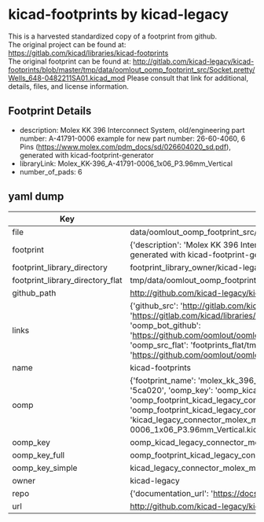 # kicad-footprints by kicad-legacy  
This is a harvested standardized copy of a footprint from github.  
The original project can be found at:  
https://gitlab.com/kicad/libraries/kicad-footprints  
The original footprint can be found at:
http://gitlab.com/kicad-legacy/kicad-footprints/blob/master/tmp/data/oomlout_oomp_footprint_src/Socket.pretty/Wells_648-0482211SA01.kicad_mod
Please consult that link for additional, details, files, and license information.  
## Footprint Details
* description: Molex KK 396 Interconnect System, old/engineering part number: A-41791-0006 example for new part number: 26-60-4060, 6 Pins (https://www.molex.com/pdm_docs/sd/026604020_sd.pdf), generated with kicad-footprint-generator  
* libraryLink: Molex_KK-396_A-41791-0006_1x06_P3.96mm_Vertical  
* number_of_pads: 6  
## yaml dump  
| Key | Value |  
| --- | --- |  
| file | data/oomlout_oomp_footprint_src/kicad-footprints/Connector_Molex.pretty/Molex_KK-396_A-41791-0006_1x06_P3.96mm_Vertical.kicad_mod |  
| footprint | {'description': 'Molex KK 396 Interconnect System, old/engineering part number: A-41791-0006 example for new part number: 26-60-4060, 6 Pins (https://www.molex.com/pdm_docs/sd/026604020_sd.pdf), generated with kicad-footprint-generator', 'libraryLink': 'Molex_KK-396_A-41791-0006_1x06_P3.96mm_Vertical', 'number_of_pads': 6} |  
| footprint_library_directory | footprint_library_owner/kicad-legacy_kicad-footprints |  
| footprint_library_directory_flat | tmp/data/oomlout_oomp_footprint_src/footprints_flat/kicad_legacy_connector_molex_molex_kk_396_a_41791_0006_1x06_p3_96mm_vertical/working |  
| github_path | http://github.com/kicad-legacy/kicad-footprints/blob/master/tmp/data/oomlout_oomp_footprint_src/Connector_Molex.pretty/Molex_KK-396_A-41791-0006_1x06_P3.96mm_Vertical.kicad_mod |  
| links | {'github_src': 'http://gitlab.com/kicad-legacy/kicad-footprints/blob/master/tmp/data/oomlout_oomp_footprint_src/Socket.pretty/Wells_648-0482211SA01.kicad_mod', 'github_src_repo': 'https://gitlab.com/kicad/libraries/kicad-footprints', 'oomp_bot': 'tmp/data/oomlout_oomp_footprint_src/footprints/kicad_legacy_connector_molex_molex_kk_396_a_41791_0006_1x06_p3_96mm_vertical/working', 'oomp_bot_github': 'https://github.com/oomlout/oomlout_oomp_footprint_bot/tree/main/tmp/data/oomlout_oomp_footprint_src/footprints/kicad_legacy_connector_molex_molex_kk_396_a_41791_0006_1x06_p3_96mm_vertical/working', 'oomp_src_flat': 'footprints_flat/tmp/data/oomlout_oomp_footprint_src/footprints_flat/kicad_legacy_connector_molex_molex_kk_396_a_41791_0006_1x06_p3_96mm_vertical/working', 'oomp_src_flat_github': 'https://github.com/oomlout/oomlout_oomp_footprint_src/tree/main/tmp/data/oomlout_oomp_footprint_src/footprints_flat/kicad_legacy_connector_molex_molex_kk_396_a_41791_0006_1x06_p3_96mm_vertical/working'} |  
| name | kicad-footprints |  
| oomp | {'footprint_name': 'molex_kk_396_a_41791_0006_1x06_p3_96mm_vertical', 'library_name': 'connector_molex', 'md5': '5ca020c24e1f0503448f1d43ff5daf2f', 'md5_10': '5ca020c24e', 'md5_5': '5ca02', 'md5_6': '5ca020', 'oomp_key': 'oomp_kicad_legacy_connector_molex_molex_kk_396_a_41791_0006_1x06_p3_96mm_vertical', 'oomp_key_extra': 'oomp_footprint_kicad_legacy_connector_molex_molex_kk_396_a_41791_0006_1x06_p3_96mm_vertical', 'oomp_key_full': 'oomp_footprint_kicad_legacy_connector_molex_molex_kk_396_a_41791_0006_1x06_p3_96mm_vertical_5ca020', 'oomp_key_simple': 'kicad_legacy_connector_molex_molex_kk_396_a_41791_0006_1x06_p3_96mm_vertical', 'original_filename': 'data/oomlout_oomp_footprint_src/kicad-footprints/Connector_Molex.pretty/Molex_KK-396_A-41791-0006_1x06_P3.96mm_Vertical.kicad_mod', 'owner_name': 'kicad_legacy'} |  
| oomp_key | oomp_kicad_legacy_connector_molex_molex_kk_396_a_41791_0006_1x06_p3_96mm_vertical |  
| oomp_key_full | oomp_footprint_kicad_legacy_connector_molex_molex_kk_396_a_41791_0006_1x06_p3_96mm_vertical |  
| oomp_key_simple | kicad_legacy_connector_molex_molex_kk_396_a_41791_0006_1x06_p3_96mm_vertical |  
| owner | kicad-legacy |  
| repo | {'documentation_url': 'https://docs.github.com/rest/repos/repos#get-a-repository', 'message': 'Not Found'} |  
| url | http://github.com/kicad-legacy/kicad-footprints |  

